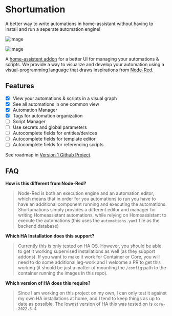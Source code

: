 # Shortumation 

A better way to write automations in home-assistant without having to install and run a seperate automation engine!

![image](https://user-images.githubusercontent.com/7451445/168672575-fb19997d-fe9b-4192-96b0-733b62519797.png)

![image](https://user-images.githubusercontent.com/7451445/168672840-71ceaa8a-2bee-443e-9150-5b0f03b05d08.png)


A [home-assistent addon](https://www.home-assistant.io/addons/) for a better UI for managing your automations & scripts. We provide a way to visualize and develop your automation using a visual-programming language that draws inspirations from [Node-Red](https://nodered.org/).

## Features

- [X] View your automations & scripts in a visual graph
- [X] See all automations in one common view
- [X] Automation Manager
- [X] Tags for automation organization
- [ ] Script Manager
- [ ] Use secrets and global parameters
- [ ] Autocomplete fields for entities/devices
- [ ] Autocomplete fields for template editor 
- [ ] Autocomplete fields for referencing scripts 

See roadmap in [Version 1 Github Project](https://github.com/asosnovsky/Shortumation/projects/1).


## FAQ

**How is this different from Node-Red?**

  > Node-Red is both an execution engine and an automation editor, which means that in order for you automations to run you have to have an additional component running and executing the automations. Shortumations simply provides a different editor and manager for writing Homeassistant automations, while relying on Homeassistant to execute the automations (this uses the `automations.yaml` file as the backend database)

**Which HA Installation does this support?**

  > Currently this is only tested on HA OS. However, you should be able to get it working supervised installations as well (as they support addons). If you want to make it work for Container or Core, you will need to do some additional leg-work and I welcome a PR to get this working (it should be just a matter of mounting the `/config` path to the container running the images in this repo).

**Which version of HA does this require?**

  > Since I am working on this project on my own, I can only test it against my own HA installations at home, and I tend to keep things as up to date as possible. The lowest version of HA this was tested on is `core-2022.5.4`
